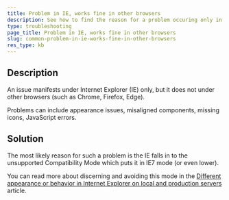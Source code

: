 ```yaml
---
title: Problem in IE, works fine in other browsers
description: See how to find the reason for a problem occuring only in IE
type: troubleshooting
page_title: Problem in IE, works fine in other browsers
slug: common-problem-in-ie-works-fine-in-other-browsers
res_type: kb
---
```


## Description

An issue manifests under Internet Explorer (IE) only, but it does not under other browsers (such as Chrome, Firefox, Edge).

Problems can include appearance issues, misaligned components, missing icons, JavaScript errors.


## Solution

The most likely reason for such a problem is the IE falls in to the unsupported Compatibility Mode which puts it in IE7 mode (or even lower).

You can read more about discerning and avoiding this mode in the [Different appearance or behavior in Internet Explorer on local and production servers](https://www.telerik.com/support/kb/aspnet-ajax/details/different-appearance-in-internet-explorer-on-local-and-production-servers) article.


